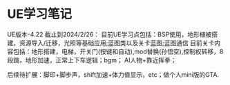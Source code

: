 # UE学习笔记
UE版本-4.22 
截止到2024/2/26：
目前UE学习点包括：BSP使用，地形植被搭建，资源导入/迁移，光照等基础应用;蓝图类以及关卡蓝图;蓝图通信
目前关卡内容包括：地形搭建，电梯，开关门(按键和自动),mod替换(孙悟空),控制权转移，8段跳，地形加速，正常上下车逻辑；bgm；
AI人物+靠近挥拳；

后续待扩展：脚印+脚步声，shift加速+体力值显示，etc；做个人mini版的GTA.
